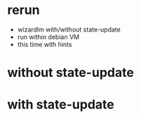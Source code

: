 # rerun

- wizardlm with/without state-update
- run within debian VM
- this time with hints

# without state-update

# with state-update

